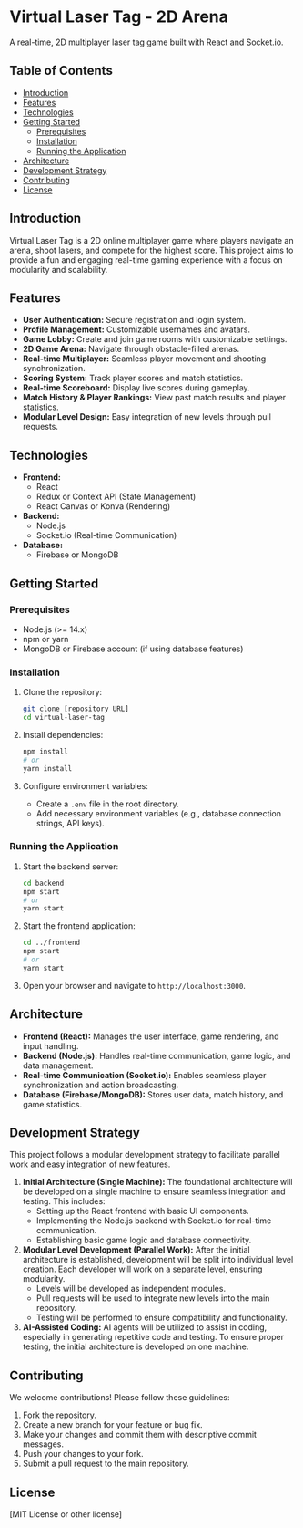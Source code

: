 # Virtual Laser Tag - 2D Arena

A real-time, 2D multiplayer laser tag game built with React and Socket.io.

## Table of Contents

- [Introduction](#introduction)
- [Features](#features)
- [Technologies](#technologies)
- [Getting Started](#getting-started)
  - [Prerequisites](#prerequisites)
  - [Installation](#installation)
  - [Running the Application](#running-the-application)
- [Architecture](#architecture)
- [Development Strategy](#development-strategy)
- [Contributing](#contributing)
- [License](#license)

## Introduction

Virtual Laser Tag is a 2D online multiplayer game where players navigate an arena, shoot lasers, and compete for the highest score. This project aims to provide a fun and engaging real-time gaming experience with a focus on modularity and scalability.

## Features

-   **User Authentication:** Secure registration and login system.
-   **Profile Management:** Customizable usernames and avatars.
-   **Game Lobby:** Create and join game rooms with customizable settings.
-   **2D Game Arena:** Navigate through obstacle-filled arenas.
-   **Real-time Multiplayer:** Seamless player movement and shooting synchronization.
-   **Scoring System:** Track player scores and match statistics.
-   **Real-time Scoreboard:** Display live scores during gameplay.
-   **Match History & Player Rankings:** View past match results and player statistics.
-   **Modular Level Design:** Easy integration of new levels through pull requests.

## Technologies

-   **Frontend:**
    -   React
    -   Redux or Context API (State Management)
    -   React Canvas or Konva (Rendering)
-   **Backend:**
    -   Node.js
    -   Socket.io (Real-time Communication)
-   **Database:**
    -   Firebase or MongoDB

## Getting Started

### Prerequisites

-   Node.js (>= 14.x)
-   npm or yarn
-   MongoDB or Firebase account (if using database features)

### Installation

1.  Clone the repository:

    ```bash
    git clone [repository URL]
    cd virtual-laser-tag
    ```

2.  Install dependencies:

    ```bash
    npm install
    # or
    yarn install
    ```

3.  Configure environment variables:

    -   Create a `.env` file in the root directory.
    -   Add necessary environment variables (e.g., database connection strings, API keys).

### Running the Application

1.  Start the backend server:

    ```bash
    cd backend
    npm start
    # or
    yarn start
    ```

2.  Start the frontend application:

    ```bash
    cd ../frontend
    npm start
    # or
    yarn start
    ```

3.  Open your browser and navigate to `http://localhost:3000`.

## Architecture

-   **Frontend (React):** Manages the user interface, game rendering, and input handling.
-   **Backend (Node.js):** Handles real-time communication, game logic, and data management.
-   **Real-time Communication (Socket.io):** Enables seamless player synchronization and action broadcasting.
-   **Database (Firebase/MongoDB):** Stores user data, match history, and game statistics.

## Development Strategy

This project follows a modular development strategy to facilitate parallel work and easy integration of new features.

1.  **Initial Architecture (Single Machine):** The foundational architecture will be developed on a single machine to ensure seamless integration and testing. This includes:
    -   Setting up the React frontend with basic UI components.
    -   Implementing the Node.js backend with Socket.io for real-time communication.
    -   Establishing basic game logic and database connectivity.
2.  **Modular Level Development (Parallel Work):** After the initial architecture is established, development will be split into individual level creation. Each developer will work on a separate level, ensuring modularity.
    -   Levels will be developed as independent modules.
    -   Pull requests will be used to integrate new levels into the main repository.
    -   Testing will be performed to ensure compatibility and functionality.
3.  **AI-Assisted Coding:** AI agents will be utilized to assist in coding, especially in generating repetitive code and testing. To ensure proper testing, the initial architecture is developed on one machine.

## Contributing

We welcome contributions! Please follow these guidelines:

1.  Fork the repository.
2.  Create a new branch for your feature or bug fix.
3.  Make your changes and commit them with descriptive commit messages.
4.  Push your changes to your fork.
5.  Submit a pull request to the main repository.

## License

[MIT License or other license]
